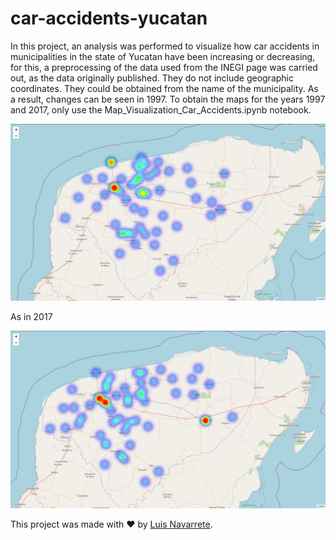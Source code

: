 # car-accidents-yucatan

In this project, an analysis was performed to visualize how car accidents in municipalities in the state of Yucatan have been increasing or decreasing, for this, a preprocessing of the data used from the INEGI page was carried out, as the data originally published. They do not include geographic coordinates. They could be obtained from the name of the municipality. As a result, changes can be seen in 1997. To obtain the maps for the years 1997 and 2017, only use the Map_Visualization_Car_Accidents.ipynb notebook.

<p align='center'>
  <img src='https://github.com/Luisbaduy97/car-accidents-yucatan/blob/master/1997.png'>
</p>

As in 2017

<p align='center'>
  <img src='https://github.com/Luisbaduy97/car-accidents-yucatan/blob/master/2017.png'>
</p>

This project was made with :heart: by <a href='https://www.linkedin.com/in/luis-navarrete-baduy-53bb30176/'>Luis Navarrete</a>.
